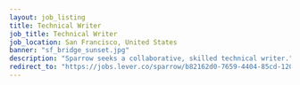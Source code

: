 ```yaml
---
layout: job_listing
title: Technical Writer
job_title: Technical Writer
job_location: San Francisco, United States
banner: "sf_bridge_sunset.jpg"
description: "Sparrow seeks a collaborative, skilled technical writer."
redirect_to: "https://jobs.lever.co/sparrow/b82162d0-7659-4404-85cd-12067b2058c7"
---
```

